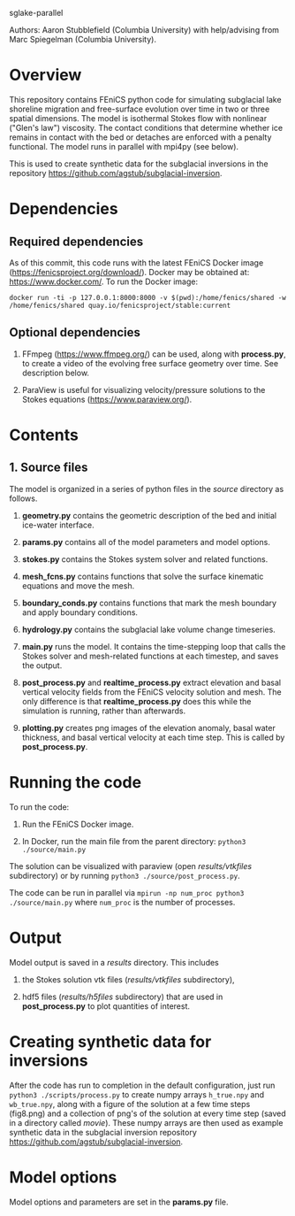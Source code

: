 sglake-parallel

Authors: Aaron Stubblefield (Columbia University) with help/advising from Marc Spiegelman (Columbia University).

# Overview
This repository contains FEniCS python code for simulating subglacial lake shoreline
migration and free-surface evolution over time in two or three spatial dimensions. The model is
isothermal Stokes flow with nonlinear ("Glen's law") viscosity. The contact
conditions that determine whether ice remains in contact with the bed or
detaches are enforced with a penalty functional. The model runs in parallel with mpi4py (see below).

This is used to create synthetic data for the subglacial inversions in
the repository https://github.com/agstub/subglacial-inversion.

# Dependencies
## Required dependencies
As of this commit, this code runs with the latest FEniCS Docker image (https://fenicsproject.org/download/).
Docker may be obtained at: https://www.docker.com/. To run the Docker image:

`docker run -ti -p 127.0.0.1:8000:8000 -v $(pwd):/home/fenics/shared -w /home/fenics/shared quay.io/fenicsproject/stable:current`


## Optional dependencies

1. FFmpeg (https://www.ffmpeg.org/) can be used, along with **process.py**,
to create a video of the evolving free surface geometry over time. See description below.

2. ParaView is useful for visualizing velocity/pressure solutions to the Stokes equations (https://www.paraview.org/).

# Contents

## 1. Source files
The model is organized in a series of python files in the *source* directory as follows.

1. **geometry.py** contains the geometric description of the bed and initial ice-water interface.

2. **params.py** contains all of the model parameters and model options.

3. **stokes.py** contains the Stokes system solver and related functions.

4. **mesh_fcns.py** contains functions that solve the surface kinematic equations and move the mesh.

5. **boundary_conds.py** contains functions that mark the mesh boundary and apply boundary conditions.

6. **hydrology.py** contains the subglacial lake volume change
timeseries.

7. **main.py** runs the model. It contains the time-stepping loop that
calls the Stokes solver and mesh-related functions at each timestep, and saves the output.

8. **post_process.py** and **realtime_process.py** extract elevation and basal vertical velocity fields
from the FEniCS velocity solution and mesh. The only difference is that **realtime_process.py**
does this while the simulation is running, rather than afterwards.

9. **plotting.py** creates png images of the elevation anomaly, basal water thickness,
and basal vertical velocity at each time step. This is called by
**post_process.py**.



# Running the code
To run the code:

1. Run the FEniCS Docker image.

2. In Docker, run the main file from the parent directory: `python3 ./source/main.py`

The solution can be visualized with paraview (open *results/vtkfiles* subdirectory)
or by running  `python3 ./source/post_process.py`.

The code can be run in parallel
via `mpirun -np num_proc python3 ./source/main.py` where `num_proc` is the
number of processes.

# Output

Model output is saved in a *results* directory. This includes

1. the Stokes solution vtk files (*results/vtkfiles* subdirectory),

2. hdf5 files (*results/h5files* subdirectory) that are used in **post_process.py** to
plot quantities of interest.

# Creating synthetic data for inversions
After the code has run to completion in the default configuration,
just run `python3 ./scripts/process.py` to create numpy arrays
`h_true.npy` and `wb_true.npy`, along with a figure of the solution at
a few time steps (fig8.png) and a collection of png's of the solution
at every time step (saved in a directory called *movie*).
These numpy arrays are then used as example synthetic data in the subglacial inversion repository
https://github.com/agstub/subglacial-inversion.

# Model options
Model options and parameters are set in the **params.py** file.
